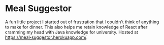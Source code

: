 # Meal Suggestor
A fun little project I started out of frustration that I couldn't think of anything to make for dinner. This also helps me retain knowledge of React after cramming my head with Java knowledge for university. Hosted at https://meal-suggestor.herokuapp.com/.